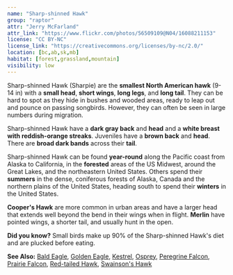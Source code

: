 ```yaml
---
name: "Sharp-shinned Hawk"
group: "raptor"
attr: "Jerry McFarland"
attr_link: "https://www.flickr.com/photos/56509109@N04/16088211153"
license: "CC BY-NC"
license_link: "https://creativecommons.org/licenses/by-nc/2.0/"
location: [bc,ab,sk,mb]
habitat: [forest,grassland,mountain]
visibility: low
---
```

Sharp-shinned Hawk (Sharpie) are the **smallest North American hawk** (9-14 in) with a **small head**, **short wings**, **long legs**, and **long tail**. They can be hard to spot as they hide in bushes and wooded areas, ready to leap out and pounce on passing songbirds. However, they can often be seen in large numbers during migration.

Sharp-shinned Hawk have a **dark gray back** and **head** and a **white breast with reddish-orange streaks**. Juveniles have a **brown back** and **head**. There are **broad dark bands** across their **tail**.

Sharp-shinned Hawk can be found **year-round** along the Pacific coast from Alaska to California, in the **forested** areas of the US Midwest, around the Great Lakes, and the northeastern United States. Others spend their **summers** in the dense, coniferous forests of Alaska, Canada and the northern plains of the United States, heading south to spend their **winters** in the United States.

**Cooper's Hawk** are more common in urban areas and have a larger head that extends well beyond the bend in their wings when in flight. **Merlin** have pointed wings, a shorter tail, and usually hunt in the open.

**Did you know?** Small birds make up 90% of the Sharp-shinned Hawk's diet and are plucked before eating.

<!-- generated, do not edit -->
**See Also:**
[Bald Eagle](/birds/baldeagle/),
[Golden Eagle](/birds/goldeagl/),
[Kestrel](/birds/kestrel/),
[Osprey](/birds/osprey/),
[Peregrine Falcon](/birds/peregrine/),
[Prairie Falcon](/birds/prafalc/),
[Red-tailed Hawk](/birds/redtail/),
[Swainson's Hawk](/birds/swahawk/)

